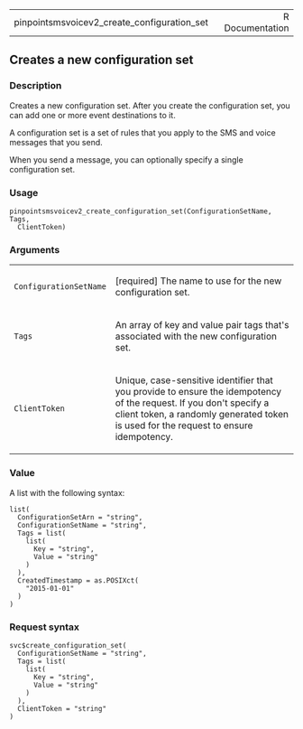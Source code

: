 <table style="width: 100%;">
<tbody>
<tr class="odd">
<td>pinpointsmsvoicev2_create_configuration_set</td>
<td style="text-align: right;">R Documentation</td>
</tr>
</tbody>
</table>

## Creates a new configuration set

### Description

Creates a new configuration set. After you create the configuration set,
you can add one or more event destinations to it.

A configuration set is a set of rules that you apply to the SMS and
voice messages that you send.

When you send a message, you can optionally specify a single
configuration set.

### Usage

    pinpointsmsvoicev2_create_configuration_set(ConfigurationSetName, Tags,
      ClientToken)

### Arguments

<table>
<colgroup>
<col style="width: 35%" />
<col style="width: 65%" />
</colgroup>
<tbody>
<tr class="odd">
<td><code
id="pinpointsmsvoicev2_create_configuration_set_:_ConfigurationSetName">ConfigurationSetName</code></td>
<td><p>[required] The name to use for the new configuration
set.</p></td>
</tr>
<tr class="even">
<td><code
id="pinpointsmsvoicev2_create_configuration_set_:_Tags">Tags</code></td>
<td><p>An array of key and value pair tags that's associated with the
new configuration set.</p></td>
</tr>
<tr class="odd">
<td><code
id="pinpointsmsvoicev2_create_configuration_set_:_ClientToken">ClientToken</code></td>
<td><p>Unique, case-sensitive identifier that you provide to ensure the
idempotency of the request. If you don't specify a client token, a
randomly generated token is used for the request to ensure
idempotency.</p></td>
</tr>
</tbody>
</table>

### Value

A list with the following syntax:

    list(
      ConfigurationSetArn = "string",
      ConfigurationSetName = "string",
      Tags = list(
        list(
          Key = "string",
          Value = "string"
        )
      ),
      CreatedTimestamp = as.POSIXct(
        "2015-01-01"
      )
    )

### Request syntax

    svc$create_configuration_set(
      ConfigurationSetName = "string",
      Tags = list(
        list(
          Key = "string",
          Value = "string"
        )
      ),
      ClientToken = "string"
    )
